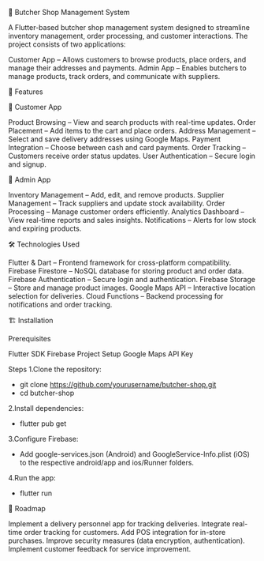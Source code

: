 🥩 Butcher Shop Management System

A Flutter-based butcher shop management system designed to streamline inventory management, order processing, and customer interactions. The project consists of two applications:

Customer App – Allows customers to browse products, place orders, and manage their addresses and payments.
Admin App – Enables butchers to manage products, track orders, and communicate with suppliers.

🚀 Features

🛒 Customer App

Product Browsing – View and search products with real-time updates.
Order Placement – Add items to the cart and place orders.
Address Management – Select and save delivery addresses using Google Maps.
Payment Integration – Choose between cash and card payments.
Order Tracking – Customers receive order status updates.
User Authentication – Secure login and signup.

🏪 Admin App

Inventory Management – Add, edit, and remove products.
Supplier Management – Track suppliers and update stock availability.
Order Processing – Manage customer orders efficiently.
Analytics Dashboard – View real-time reports and sales insights.
Notifications – Alerts for low stock and expiring products.

🛠️ Technologies Used

Flutter & Dart – Frontend framework for cross-platform compatibility.
Firebase Firestore – NoSQL database for storing product and order data.
Firebase Authentication – Secure login and authentication.
Firebase Storage – Store and manage product images.
Google Maps API – Interactive location selection for deliveries.
Cloud Functions – Backend processing for notifications and order tracking.

🏗️ Installation

Prerequisites

Flutter SDK 
Firebase Project Setup 
Google Maps API Key 

Steps
1.Clone the repository:
- git clone https://github.com/yourusername/butcher-shop.git
- cd butcher-shop

2.Install dependencies:
- flutter pub get

3.Configure Firebase:

- Add google-services.json (Android) and GoogleService-Info.plist (iOS) to the respective android/app and ios/Runner folders.

4.Run the app:

- flutter run

📌 Roadmap

 Implement a delivery personnel app for tracking deliveries.
 Integrate real-time order tracking for customers.
 Add POS integration for in-store purchases.
 Improve security measures (data encryption, authentication).
 Implement customer feedback for service improvement.
